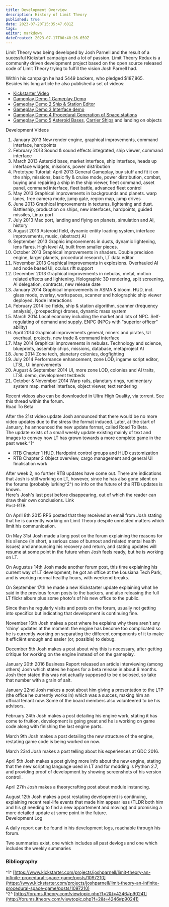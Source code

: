 ```yaml
---
title: Development Overview
description: History of Limit Theory
published: true
date: 2023-07-20T15:35:47.601Z
tags: 
editor: markdown
dateCreated: 2023-07-17T00:40:26.659Z
---
```




Limit Theory was being developed by Josh Parnell and the result of a sucessful Kickstart campaign and a lot of passion. Limit Theory Redux is a community driven development project based on the open source released code of Limit Theory trying to fulfill the vision Josh Parnell had.

Within his campaign he had 5449 backers, who pledged $187,865.  
Besides his long article he also published a set of videos:

-   [Kickstarter Video](http://youtu.be/o3KDeQOEwzE)
-   [Gameplay Demo 1 Gameplay Demo](http://youtu.be/hNU02rDSSvI)
-   [Gameplay Demo 2 Ship & Station Editor](http://youtu.be/qzHrpptj5vQ)
-   [Gameplay Demo 3 Interface demo](http://youtu.be/s4FPq9nfcps)
-   [Gameplay Demo 4 Procedural Generation of Space stations](http://youtu.be/nBtZKio_J20)
-   [Gameplay Demo 5](http://youtu.be/KLINRbq3QKM) [Asteroid Bases](http://limit-theory.wikidot.com/asteroid-bases), [Carrier Ships](http://limit-theory.wikidot.com/carrier-ships) and landing on objects

Development Videos

1.  January 2013 New render engine, graphical improvements, command interface, hardpoints
2.  February 2013 Sound & sound effects integrated, ship viewer, command interface
3.  March 2013 Asteroid base, market interface, ship interface, heads up interface widgets, missions, power distribution
4.  Prototype Tutorial: April 2013 General Gameplay, buy stuff and fit it on the ship, missions, basic fly & cruise mode, power distribution, combat, buying and repairing a ship in the ship viewer, fleet command, asset panel, command interface, fleet battle, advanced fleet control
5.  May 2013 Graphical improvements in backgrounds and planets. warp lanes, free camera mode, jump gate, region map, jump drives
6.  June 2013 Graphical improvements in textures, lightening and dust. Battleship, production on ships, new interfaces, hardpoints, guided missiles, Linux port
7.  July 2013 Mac port, landing and flying on planets, simulation and AI, history
8.  August 2013 Asteroid field, dynamic entity loading system, interface improvements, music, (abstract) AI
9.  September 2013 Graphic improvements in dusts, dynamic lightening, lens flares. High level AI, built from smaller pieces.
10.  October 2013 Graphical improvements in shaders. Double precision engine, larger planets, procedural research, LT data editor
11.  November 2013 Graphical improvements in explosions. Overhauled AI and node based UI, oculus rift support
12.  December 2013 Graphical improvements in nebulas, metal, motion related effects and lightening. Holographic 3D rendering, split screening, AI delegation, contracts, new release date
13.  January 2014 Graphical improvements in ASMA & bloom. HUD, incl. glass mode, overlay, workspaces, scanner and holographic ship viewer deployed. Node interactions
14.  February 2014 Ice fields, ship & station algorithm, scanner (frequency analysis), (prospecting) drones, dynamic mass system
15.  March 2014 Local economy including the market and lots of NPC. Self-regulating of demand and supply. ENPC (NPCs with "superior officer" ability)
16.  April 2014 Graphical improvements general, miners and pirates, UI overhaul, projects, new trade & command interface
17.  May 2014 Graphical improvements in nebulas. Technology and science, blueprints, assembly chips, missions, database, metaproject AI
18.  June 2014 Zone tech, planetary colonies, dogfighting
19.  July 2014 Performance enhancement, zone LOD, ingame script editor, LTSL, UI improvements
20.  August & September 2014 UI, more zone LOD, colonies and AI traits, LTSL demo, development testbeds
21.  October & November 2014 Warp rails, planetary rings, rudimentary system map, market interface, object viewer, text rendering

Recent videos also can be downloaded in Ultra High Quality, via torrent. See this thread within the forum.  
Road To Beta

After the 21st video update Josh announced that there would be no more video updates due to the stress the format induced. Later, at the start of January, he announced the new update format, called Road To Beta.  
The update exists of a small weekly update existing mainly of text and images to convey how LT has grown towards a more complete game in the past week.^1^

-   RTB Chapter 1 HUD, Hardpoint control groups and HUD customization
-   RTB Chapter 2 Object overview, cargo management and general UI finalisation work

After week 2, no further RTB updates have come out. There are indications that Josh is still working on LT, however, since he has also gone silent on the forums (probably lurking^2^) no info on the future of the RTB updates is known.  
Here's Josh's last post before disappearing, out of which the reader can draw their own conclusions. Link  
Post-RTB

On April 8th 2015 RPS posted that they received an email from Josh stating that he is currently working on Limit Theory despite unrelated matters which limit his communication.

On May 31st Josh made a long post on the forum explaining the reasons for his silence (in short, a serious case of burnout and related mental health issues) and announcing his recovery and return, and stating updates will resume at some point in the future when Josh feels ready, but he is working on LT.

On Augustus 14th Josh made another forum post, this time explaining his current way of LT development; he got an office at the Lousiana Tech Park, and is working normal healthy hours, with weekend breaks.

On September 17th he made a new Kickstarter update explaining what he said in the previous forum posts to the backers, and also releasing the full LT flickr album plus some photo's of his new office to the public.

Since then he regularly visits and posts on the forum, usually not getting into specifics but indicating that development is continuing fine.

November 16th Josh makes a post where he explains why there aren't any 'shiny' updates at the moment: the engine has become too complicated so he is currently working on separating the different components of it to make it efficiënt enough and easier (or, possible) to debug.

December 5th Josh makes a post about why this is necessary, after getting critique for working on the engine instead of on the gameplay.

January 20th 2016 Business Report released an article interviewing (among others) Josh which states he hopes for a beta release in about 6 months. Josh then stated this was not actually supposed to be disclosed, so take that number with a grain of salt.

January 22nd Josh makes a post about him giving a presentation to the LTP (the office he currently works in) which was a succes, making him an official tenant now. Some of the board members also volunteered to be his advisors.

February 24th Josh makes a post detailing his engine work, stating it has come to fruition, development is going great and he is working on game code along with finishing the last engine parts.

March 9th Josh makes a post detailing the new structure of the engine, restating game code is being worked on now.

March 23rd Josh makes a post telling about his experiences at GDC 2016.

April 5th Josh makes a post giving more info about the new engine, stating that the new scripting language used in LT and for modding is Python 2.7, and providing proof of development by showing screenshots of his version controll.

April 27th Josh makes a theorycrafting post about module instancing.

August 12th Josh makes a post restating development is continuing, explaining recent real-life events that made him appear less (TLDR both him and his gf needing to find a new appartement and moving) and promising a more detailed update at some point in the future.  
Development Log

A daily report can be found in his development logs, reachable through his forum.

Two summaries exist, one which includes all past devlogs and one which includes the weekly summaries

### Bibliography

^1^ [https://www.kickstarter.com/projects/joshparnell/limit-theory-an-infinite-procedural-space-game/posts/1097210](https://www.kickstarter.com/projects/joshparnell/limit-theory-an-infinite-procedural-space-game/posts/1097210)  
^2^ [http://forums.ltheory.com/viewtopic.php?f=2&t=4246#p90241](http://forums.ltheory.com/viewtopic.php?f=2&t=4246#p90241)